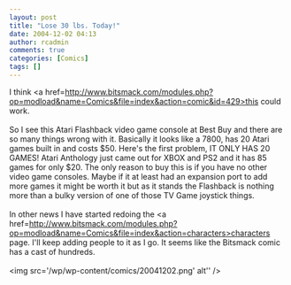 ```yaml
---
layout: post
title: "Lose 30 lbs. Today!"
date: 2004-12-02 04:13
author: rcadmin
comments: true
categories: [Comics]
tags: []
---
```

I think <a href=http://www.bitsmack.com/modules.php?op=modload&name=Comics&file=index&action=comic&id=429>this could work.</a><br />
<br />
So I see this Atari Flashback video game console at Best Buy and there are so many things wrong with it. Basically it looks like a 7800, has 20 Atari games built in and costs $50. Here's the first problem, IT ONLY HAS 20 GAMES! Atari Anthology just came out for XBOX and PS2 and it has 85 games for only $20. The only reason to buy this is if you have no other video game consoles. Maybe if it at least had an expansion port to add more games it might be worth it but as it stands the Flashback is nothing more than a bulky version of one of those TV Game joystick things.<br />
<br />
In other news I have started redoing the <a href=http://www.bitsmack.com/modules.php?op=modload&name=Comics&file=index&action=characters>characters</a> page. I'll keep adding people to it as I go. It seems like the Bitsmack comic has a cast of hundreds.<Br><br><!--more--><img src='/wp/wp-content/comics/20041202.png' alt'' />
